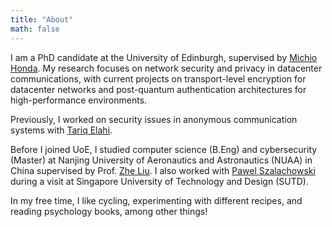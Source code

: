 ```yaml
---
title: "About"
math: false
---
```


I am a PhD candidate at the University of Edinburgh, supervised by [Michio Honda](https://micchie.net). My research focuses on network security and privacy in datacenter communications, with current projects on transport-level encryption for datacenter networks  and post-quantum authentication architectures for high-performance environments.

Previously, I worked on security issues in anonymous communication systems with [Tariq Elahi](https://sites.google.com/view/tariqelahi/home).

Before I joined UoE, I studied computer science (B.Eng) and cybersecurity (Master) at Nanjing University of Aeronautics and Astronautics (NUAA) in China supervised by Prof. [Zhe Liu](https://scholar.google.com/citations?user=Em0jNiUAAAAJ&hl=en). I also worked with [Pawel Szalachowski](https://scholar.google.pl/citations?user=kbU4kW8AAAAJ&hl=en) during a visit at Singapore University of Technology and Design (SUTD).

In my free time, I like cycling, experimenting with different recipes, and reading psychology books, among other things!
